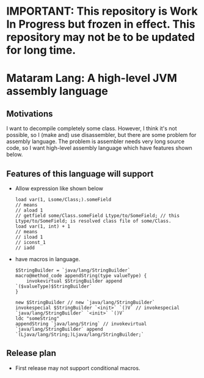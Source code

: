 # IMPORTANT: This repository is Work In Progress but frozen in effect. This repository may not be to be updated for long time.

# Mataram Lang: A high-level JVM assembly language

## Motivations

I want to decompile completely some class. 
However, I think it's not possible, so I (make and) use disassembler,
but there are some problem for assembly language.
The problem is assembler needs very long source code, 
so I want high-level assembly language which have features shown below.

## Features of this language will support

- Allow expression like shown below
  
      load var(1, Lsome/Class;).someField
      // means
      // aload 1
      // getfield some/Class.someField Ltype/to/SomeField; // this Ltype/to/SomeField; is resolved class file of some/Class.
      load var(1, int) + 1
      // means
      // iload 1
      // iconst_1
      // iadd

- have macros in language.

      $StringBuilder = `java/lang/StringBuilder`
      macro@method_code appendString(type valueType) {
          invokevirtual $StringBuilder append `($valueType)$StringBuilder`
      }

      new $StringBuilder // new `java/lang/StringBuilder`
      invokespecial $StringBuilder `<init>` `()V` // invokespecial `java/lang/StringBuilder` `<init>` `()V`
      ldc "someString"
      appendString `java/lang/String` // invokevirtual `java/lang/StringBuilder` append `(Ljava/lang/String;)Ljava/lang/StringBuilder;`

## Release plan

- First release may not support conditional macros.
